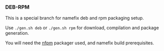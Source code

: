 ### DEB-RPM

This is a special branch for namefix deb and rpm packaging setup.

Use `./gen.sh deb` or `./gen.sh rpm` for download, compilation and package generation.

You will need the [nfpm](https://github.com/goreleaser/nfpm) packager used, and namefix build prerequisites.

